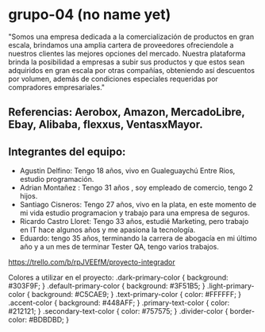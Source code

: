 # grupo-04 (no name yet)

"Somos una empresa dedicada a la comercialización de productos en gran escala, brindamos una amplia cartera de proveedores ofreciendole a nuestros clientes las mejores opciones del mercado. Nuestra plataforma brinda la posibilidad a empresas a subir sus productos y que estos sean adquiridos en gran escala por otras compañías, obteniendo así descuentos por volumen, además de condiciones especiales requeridas por compradores empresariales."

## Referencias: Aerobox, Amazon, MercadoLibre, Ebay, Alibaba, flexxus, VentasxMayor.

## Integrantes del equipo: 
+ Agustin Delfino: Tengo 18 años, vivo en Gualeguaychú Entre Rios, estudio programación.
+ Adrian Montañez : Tengo 31 años , soy empleado de comercio, tengo 2 hijos. 
+ Santiago Cisneros: Tengo 27 años, vivo en la plata, en este momento de mi vida estudio programacion y trabajo para una empresa de seguros. 
+ Ricardo Castro Lloret: Tengo 33 años, estudié Marketing, pero trabajo en IT hace algunos años y me apasiona la tecnología.
+ Eduardo: tengo 35 años, terminando la carrera de abogacía en mi último año y a un mes de terminar Tester QA, tengo varios trabajos.

https://trello.com/b/rpJVEEfM/proyecto-integrador


Colores a utilizar en el proyecto:
.dark-primary-color    { background: #303F9F; }
.default-primary-color { background: #3F51B5; }
.light-primary-color   { background: #C5CAE9; }
.text-primary-color    { color: #FFFFFF; }
.accent-color          { background: #448AFF; }
.primary-text-color    { color: #212121; }
.secondary-text-color  { color: #757575; }
.divider-color         { border-color: #BDBDBD; }
